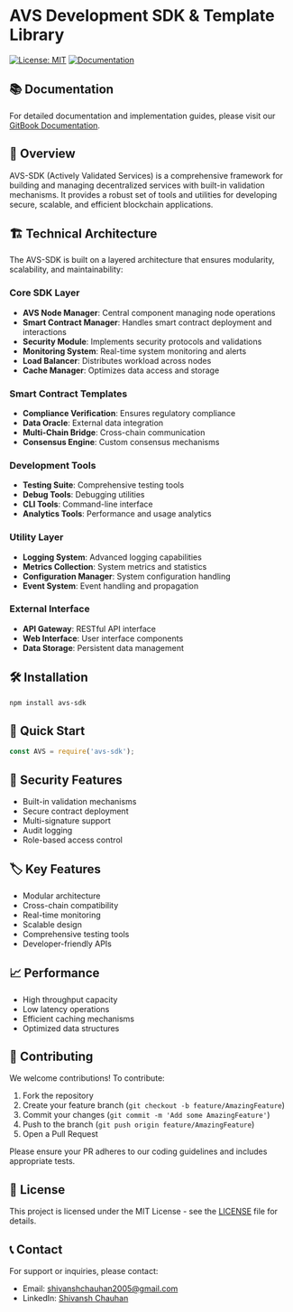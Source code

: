 # AVS Development SDK & Template Library

[![License: MIT](https://img.shields.io/badge/License-MIT-yellow.svg)](https://github.com/Programmer-Shivansh/AVS-SDK/blob/main/LICENSE)
[![Documentation](https://img.shields.io/badge/docs-gitbook-blue.svg)](https://shivanshs-organization-2.gitbook.io/avs-sdk)

## 📚 Documentation

For detailed documentation and implementation guides, please visit our [GitBook Documentation](https://shivanshs-organization-2.gitbook.io/avs-sdk).

## 🚀 Overview

AVS-SDK (Actively Validated Services) is a comprehensive framework for building and managing decentralized services with built-in validation mechanisms. It provides a robust set of tools and utilities for developing secure, scalable, and efficient blockchain applications.

## 🏗 Technical Architecture

The AVS-SDK is built on a layered architecture that ensures modularity, scalability, and maintainability:

### Core SDK Layer
- **AVS Node Manager**: Central component managing node operations
- **Smart Contract Manager**: Handles smart contract deployment and interactions
- **Security Module**: Implements security protocols and validations
- **Monitoring System**: Real-time system monitoring and alerts
- **Load Balancer**: Distributes workload across nodes
- **Cache Manager**: Optimizes data access and storage

### Smart Contract Templates
- **Compliance Verification**: Ensures regulatory compliance
- **Data Oracle**: External data integration
- **Multi-Chain Bridge**: Cross-chain communication
- **Consensus Engine**: Custom consensus mechanisms

### Development Tools
- **Testing Suite**: Comprehensive testing tools
- **Debug Tools**: Debugging utilities
- **CLI Tools**: Command-line interface
- **Analytics Tools**: Performance and usage analytics

### Utility Layer
- **Logging System**: Advanced logging capabilities
- **Metrics Collection**: System metrics and statistics
- **Configuration Manager**: System configuration handling
- **Event System**: Event handling and propagation

### External Interface
- **API Gateway**: RESTful API interface
- **Web Interface**: User interface components
- **Data Storage**: Persistent data management

## 🛠 Installation

```bash
npm install avs-sdk
```

## 🔧 Quick Start

```javascript
const AVS = require('avs-sdk');

```

## 🔐 Security Features

- Built-in validation mechanisms
- Secure contract deployment
- Multi-signature support
- Audit logging
- Role-based access control

## 🏷 Key Features

- Modular architecture
- Cross-chain compatibility
- Real-time monitoring
- Scalable design
- Comprehensive testing tools
- Developer-friendly APIs

## 📈 Performance

- High throughput capacity
- Low latency operations
- Efficient caching mechanisms
- Optimized data structures

## 🤝 Contributing

We welcome contributions! To contribute:

1. Fork the repository
2. Create your feature branch (`git checkout -b feature/AmazingFeature`)
3. Commit your changes (`git commit -m 'Add some AmazingFeature'`)
4. Push to the branch (`git push origin feature/AmazingFeature`)
5. Open a Pull Request

Please ensure your PR adheres to our coding guidelines and includes appropriate tests.

## 📝 License

This project is licensed under the MIT License - see the [LICENSE](LICENSE) file for details.

## 📞 Contact

For support or inquiries, please contact:

- Email: shivanshchauhan2005@gmail.com
- LinkedIn: [Shivansh Chauhan](https://www.linkedin.com/in/shivansh-chauhan-07014b244/)

